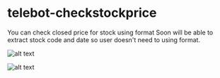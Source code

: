 # telebot-checkstockprice

You can check closed price for stock using format <stock code> <YYYY-MM-DD start> <YYYY-MM-DD end>
Soon will be able to extract stock code and date so user doesn't need to using format.

![alt text](https://preview.ibb.co/j30g3L/Screen-Shot-2018-11-01-at-1-20-05-PM.png)


![alt text](https://preview.ibb.co/kHDvV0/Screen-Shot-2018-11-01-at-1-18-21-PM.png)
